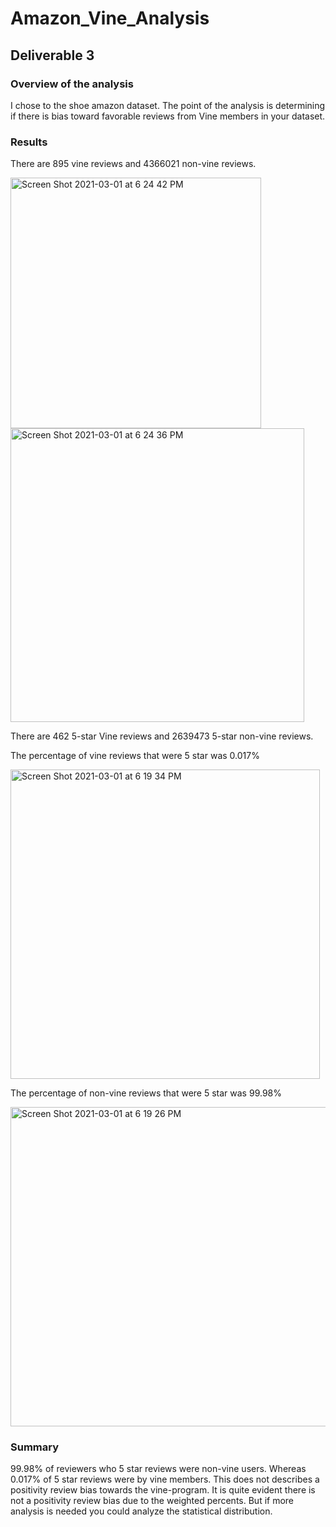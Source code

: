 # Amazon_Vine_Analysis

## Deliverable 3
### Overview of the analysis
I chose to the shoe amazon dataset. The point of the analysis is determining if there is bias toward favorable reviews from Vine members in your dataset.

### Results
There are 895 vine reviews and 4366021 non-vine reviews.

<img width="401" alt="Screen Shot 2021-03-01 at 6 24 42 PM" src="https://user-images.githubusercontent.com/72036895/109582478-7bd59500-7abb-11eb-81ce-027d11b3966e.png">

<img width="470" alt="Screen Shot 2021-03-01 at 6 24 36 PM" src="https://user-images.githubusercontent.com/72036895/109582444-6c564c00-7abb-11eb-92bc-e98f2aaa0acc.png">

There are 462 5-star Vine reviews and 2639473 5-star non-vine reviews.

The percentage of vine reviews that were 5 star was 0.017%

<img width="495" alt="Screen Shot 2021-03-01 at 6 19 34 PM" src="https://user-images.githubusercontent.com/72036895/109582121-d3273580-7aba-11eb-8dbd-af4c161f94f0.png">

The percentage of non-vine reviews that were 5 star was 99.98%

<img width="511" alt="Screen Shot 2021-03-01 at 6 19 26 PM" src="https://user-images.githubusercontent.com/72036895/109582093-c3a7ec80-7aba-11eb-855b-83423232c334.png">

### Summary
99.98% of reviewers who 5 star reviews were non-vine users. Whereas 0.017% of 5 star reviews were by vine members. This does not describes a positivity review bias towards the vine-program. It is quite evident there is not a positivity review bias due to the weighted percents. But if more analysis is needed you could analyze the statistical distribution.
